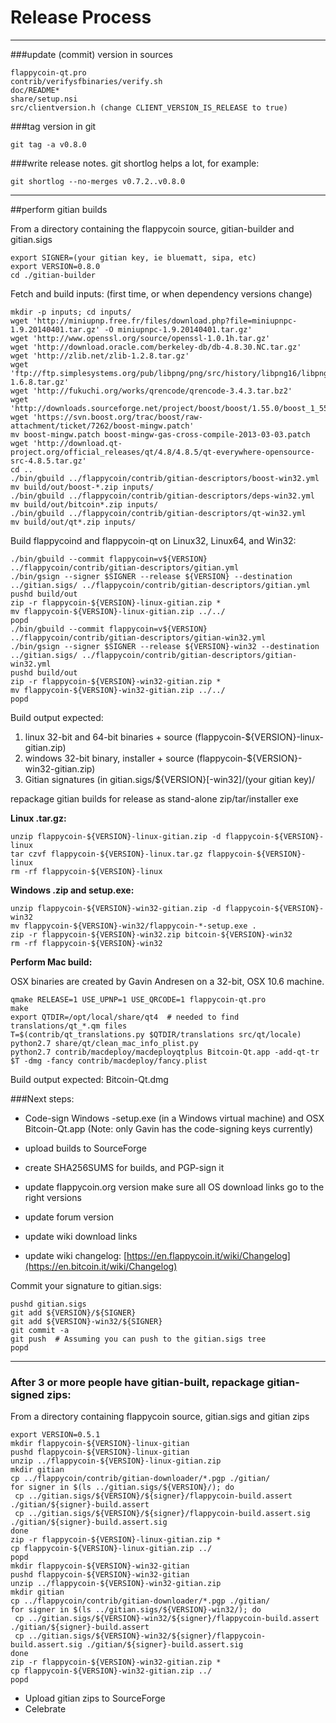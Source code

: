 Release Process
====================

* * *

###update (commit) version in sources


	flappycoin-qt.pro
	contrib/verifysfbinaries/verify.sh
	doc/README*
	share/setup.nsi
	src/clientversion.h (change CLIENT_VERSION_IS_RELEASE to true)

###tag version in git

	git tag -a v0.8.0

###write release notes. git shortlog helps a lot, for example:

	git shortlog --no-merges v0.7.2..v0.8.0

* * *

##perform gitian builds

 From a directory containing the flappycoin source, gitian-builder and gitian.sigs
  
	export SIGNER=(your gitian key, ie bluematt, sipa, etc)
	export VERSION=0.8.0
	cd ./gitian-builder

 Fetch and build inputs: (first time, or when dependency versions change)

	mkdir -p inputs; cd inputs/
	wget 'http://miniupnp.free.fr/files/download.php?file=miniupnpc-1.9.20140401.tar.gz' -O miniupnpc-1.9.20140401.tar.gz'
	wget 'http://www.openssl.org/source/openssl-1.0.1h.tar.gz'
	wget 'http://download.oracle.com/berkeley-db/db-4.8.30.NC.tar.gz'
	wget 'http://zlib.net/zlib-1.2.8.tar.gz'
	wget 'ftp://ftp.simplesystems.org/pub/libpng/png/src/history/libpng16/libpng-1.6.8.tar.gz'
	wget 'http://fukuchi.org/works/qrencode/qrencode-3.4.3.tar.bz2'
	wget 'http://downloads.sourceforge.net/project/boost/boost/1.55.0/boost_1_55_0.tar.bz2'
	wget 'https://svn.boost.org/trac/boost/raw-attachment/ticket/7262/boost-mingw.patch'
	mv boost-mingw.patch boost-mingw-gas-cross-compile-2013-03-03.patch
	wget 'http://download.qt-project.org/official_releases/qt/4.8/4.8.5/qt-everywhere-opensource-src-4.8.5.tar.gz'
	cd ..
	./bin/gbuild ../flappycoin/contrib/gitian-descriptors/boost-win32.yml
	mv build/out/boost-*.zip inputs/
	./bin/gbuild ../flappycoin/contrib/gitian-descriptors/deps-win32.yml
	mv build/out/bitcoin*.zip inputs/
	./bin/gbuild ../flappycoin/contrib/gitian-descriptors/qt-win32.yml
	mv build/out/qt*.zip inputs/


 Build flappycoind and flappycoin-qt on Linux32, Linux64, and Win32:
  
	./bin/gbuild --commit flappycoin=v${VERSION} ../flappycoin/contrib/gitian-descriptors/gitian.yml
	./bin/gsign --signer $SIGNER --release ${VERSION} --destination ../gitian.sigs/ ../flappycoin/contrib/gitian-descriptors/gitian.yml
	pushd build/out
	zip -r flappycoin-${VERSION}-linux-gitian.zip *
	mv flappycoin-${VERSION}-linux-gitian.zip ../../
	popd
	./bin/gbuild --commit flappycoin=v${VERSION} ../flappycoin/contrib/gitian-descriptors/gitian-win32.yml
	./bin/gsign --signer $SIGNER --release ${VERSION}-win32 --destination ../gitian.sigs/ ../flappycoin/contrib/gitian-descriptors/gitian-win32.yml
	pushd build/out
	zip -r flappycoin-${VERSION}-win32-gitian.zip *
	mv flappycoin-${VERSION}-win32-gitian.zip ../../
	popd

  Build output expected:

  1. linux 32-bit and 64-bit binaries + source (flappycoin-${VERSION}-linux-gitian.zip)
  2. windows 32-bit binary, installer + source (flappycoin-${VERSION}-win32-gitian.zip)
  3. Gitian signatures (in gitian.sigs/${VERSION}[-win32]/(your gitian key)/

repackage gitian builds for release as stand-alone zip/tar/installer exe

**Linux .tar.gz:**

	unzip flappycoin-${VERSION}-linux-gitian.zip -d flappycoin-${VERSION}-linux
	tar czvf flappycoin-${VERSION}-linux.tar.gz flappycoin-${VERSION}-linux
	rm -rf flappycoin-${VERSION}-linux

**Windows .zip and setup.exe:**

	unzip flappycoin-${VERSION}-win32-gitian.zip -d flappycoin-${VERSION}-win32
	mv flappycoin-${VERSION}-win32/flappycoin-*-setup.exe .
	zip -r flappycoin-${VERSION}-win32.zip bitcoin-${VERSION}-win32
	rm -rf flappycoin-${VERSION}-win32

**Perform Mac build:**

  OSX binaries are created by Gavin Andresen on a 32-bit, OSX 10.6 machine.

	qmake RELEASE=1 USE_UPNP=1 USE_QRCODE=1 flappycoin-qt.pro
	make
	export QTDIR=/opt/local/share/qt4  # needed to find translations/qt_*.qm files
	T=$(contrib/qt_translations.py $QTDIR/translations src/qt/locale)
	python2.7 share/qt/clean_mac_info_plist.py
	python2.7 contrib/macdeploy/macdeployqtplus Bitcoin-Qt.app -add-qt-tr $T -dmg -fancy contrib/macdeploy/fancy.plist

 Build output expected: Bitcoin-Qt.dmg

###Next steps:

* Code-sign Windows -setup.exe (in a Windows virtual machine) and
  OSX Bitcoin-Qt.app (Note: only Gavin has the code-signing keys currently)

* upload builds to SourceForge

* create SHA256SUMS for builds, and PGP-sign it

* update flappycoin.org version
  make sure all OS download links go to the right versions

* update forum version

* update wiki download links

* update wiki changelog: [https://en.flappycoin.it/wiki/Changelog](https://en.bitcoin.it/wiki/Changelog)

Commit your signature to gitian.sigs:

	pushd gitian.sigs
	git add ${VERSION}/${SIGNER}
	git add ${VERSION}-win32/${SIGNER}
	git commit -a
	git push  # Assuming you can push to the gitian.sigs tree
	popd

-------------------------------------------------------------------------

### After 3 or more people have gitian-built, repackage gitian-signed zips:

From a directory containing flappycoin source, gitian.sigs and gitian zips

	export VERSION=0.5.1
	mkdir flappycoin-${VERSION}-linux-gitian
	pushd flappycoin-${VERSION}-linux-gitian
	unzip ../flappycoin-${VERSION}-linux-gitian.zip
	mkdir gitian
	cp ../flappycoin/contrib/gitian-downloader/*.pgp ./gitian/
	for signer in $(ls ../gitian.sigs/${VERSION}/); do
	 cp ../gitian.sigs/${VERSION}/${signer}/flappycoin-build.assert ./gitian/${signer}-build.assert
	 cp ../gitian.sigs/${VERSION}/${signer}/flappycoin-build.assert.sig ./gitian/${signer}-build.assert.sig
	done
	zip -r flappycoin-${VERSION}-linux-gitian.zip *
	cp flappycoin-${VERSION}-linux-gitian.zip ../
	popd
	mkdir flappycoin-${VERSION}-win32-gitian
	pushd flappycoin-${VERSION}-win32-gitian
	unzip ../flappycoin-${VERSION}-win32-gitian.zip
	mkdir gitian
	cp ../flappycoin/contrib/gitian-downloader/*.pgp ./gitian/
	for signer in $(ls ../gitian.sigs/${VERSION}-win32/); do
	 cp ../gitian.sigs/${VERSION}-win32/${signer}/flappycoin-build.assert ./gitian/${signer}-build.assert
	 cp ../gitian.sigs/${VERSION}-win32/${signer}/flappycoin-build.assert.sig ./gitian/${signer}-build.assert.sig
	done
	zip -r flappycoin-${VERSION}-win32-gitian.zip *
	cp flappycoin-${VERSION}-win32-gitian.zip ../
	popd

- Upload gitian zips to SourceForge
- Celebrate 
